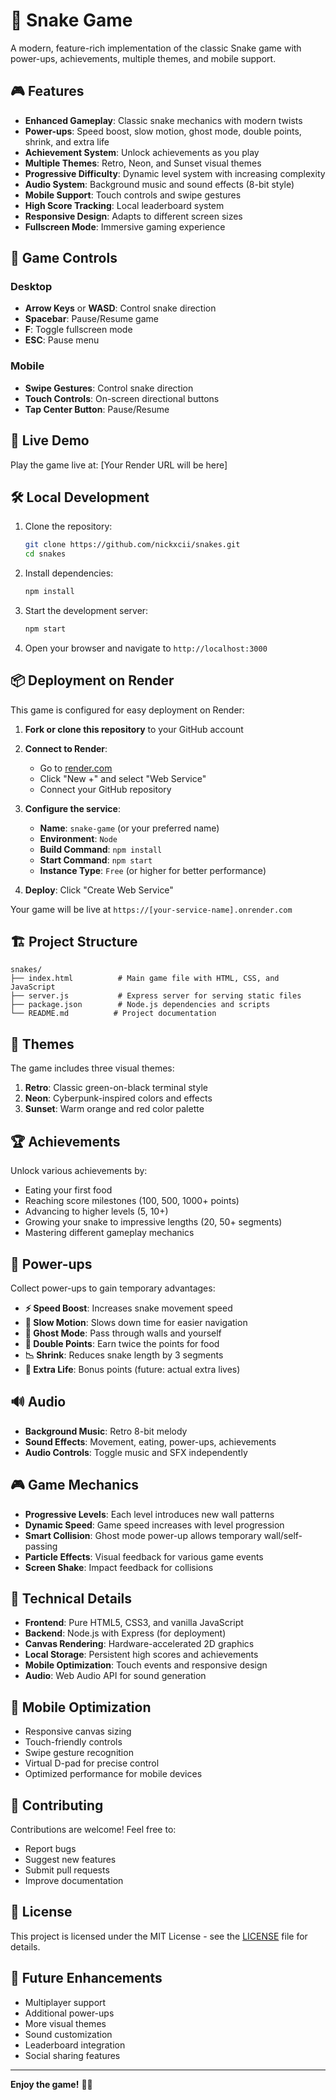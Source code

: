 # 🐍 Snake Game

A modern, feature-rich implementation of the classic Snake game with power-ups, achievements, multiple themes, and mobile support.

## 🎮 Features

- **Enhanced Gameplay**: Classic snake mechanics with modern twists
- **Power-ups**: Speed boost, slow motion, ghost mode, double points, shrink, and extra life
- **Achievement System**: Unlock achievements as you play
- **Multiple Themes**: Retro, Neon, and Sunset visual themes
- **Progressive Difficulty**: Dynamic level system with increasing complexity
- **Audio System**: Background music and sound effects (8-bit style)
- **Mobile Support**: Touch controls and swipe gestures
- **High Score Tracking**: Local leaderboard system
- **Responsive Design**: Adapts to different screen sizes
- **Fullscreen Mode**: Immersive gaming experience

## 🎯 Game Controls

### Desktop
- **Arrow Keys** or **WASD**: Control snake direction
- **Spacebar**: Pause/Resume game
- **F**: Toggle fullscreen mode
- **ESC**: Pause menu

### Mobile
- **Swipe Gestures**: Control snake direction
- **Touch Controls**: On-screen directional buttons
- **Tap Center Button**: Pause/Resume

## 🚀 Live Demo

Play the game live at: [Your Render URL will be here]

## 🛠️ Local Development

1. Clone the repository:
   ```bash
   git clone https://github.com/nickxcii/snakes.git
   cd snakes
   ```

2. Install dependencies:
   ```bash
   npm install
   ```

3. Start the development server:
   ```bash
   npm start
   ```

4. Open your browser and navigate to `http://localhost:3000`

## 📦 Deployment on Render

This game is configured for easy deployment on Render:

1. **Fork or clone this repository** to your GitHub account

2. **Connect to Render**:
   - Go to [render.com](https://render.com)
   - Click "New +" and select "Web Service"
   - Connect your GitHub repository

3. **Configure the service**:
   - **Name**: `snake-game` (or your preferred name)
   - **Environment**: `Node`
   - **Build Command**: `npm install`
   - **Start Command**: `npm start`
   - **Instance Type**: `Free` (or higher for better performance)

4. **Deploy**: Click "Create Web Service"

Your game will be live at `https://[your-service-name].onrender.com`

## 🏗️ Project Structure

```
snakes/
├── index.html          # Main game file with HTML, CSS, and JavaScript
├── server.js           # Express server for serving static files
├── package.json        # Node.js dependencies and scripts
└── README.md          # Project documentation
```

## 🎨 Themes

The game includes three visual themes:

1. **Retro**: Classic green-on-black terminal style
2. **Neon**: Cyberpunk-inspired colors and effects  
3. **Sunset**: Warm orange and red color palette

## 🏆 Achievements

Unlock various achievements by:
- Eating your first food
- Reaching score milestones (100, 500, 1000+ points)
- Advancing to higher levels (5, 10+)
- Growing your snake to impressive lengths (20, 50+ segments)
- Mastering different gameplay mechanics

## 💫 Power-ups

Collect power-ups to gain temporary advantages:
- **⚡ Speed Boost**: Increases snake movement speed
- **🐌 Slow Motion**: Slows down time for easier navigation
- **👻 Ghost Mode**: Pass through walls and yourself
- **💎 Double Points**: Earn twice the points for food
- **📉 Shrink**: Reduces snake length by 3 segments
- **💚 Extra Life**: Bonus points (future: actual extra lives)

## 🔊 Audio

- **Background Music**: Retro 8-bit melody
- **Sound Effects**: Movement, eating, power-ups, achievements
- **Audio Controls**: Toggle music and SFX independently

## 🎮 Game Mechanics

- **Progressive Levels**: Each level introduces new wall patterns
- **Dynamic Speed**: Game speed increases with level progression  
- **Smart Collision**: Ghost mode power-up allows temporary wall/self-passing
- **Particle Effects**: Visual feedback for various game events
- **Screen Shake**: Impact feedback for collisions

## 🔧 Technical Details

- **Frontend**: Pure HTML5, CSS3, and vanilla JavaScript
- **Backend**: Node.js with Express (for deployment)
- **Canvas Rendering**: Hardware-accelerated 2D graphics
- **Local Storage**: Persistent high scores and achievements
- **Mobile Optimization**: Touch events and responsive design
- **Audio**: Web Audio API for sound generation

## 📱 Mobile Optimization

- Responsive canvas sizing
- Touch-friendly controls
- Swipe gesture recognition
- Virtual D-pad for precise control
- Optimized performance for mobile devices

## 🤝 Contributing

Contributions are welcome! Feel free to:
- Report bugs
- Suggest new features
- Submit pull requests
- Improve documentation

## 📄 License

This project is licensed under the MIT License - see the [LICENSE](LICENSE) file for details.

## 🎯 Future Enhancements

- Multiplayer support
- Additional power-ups
- More visual themes
- Sound customization
- Leaderboard integration
- Social sharing features

---

**Enjoy the game!** 🐍✨